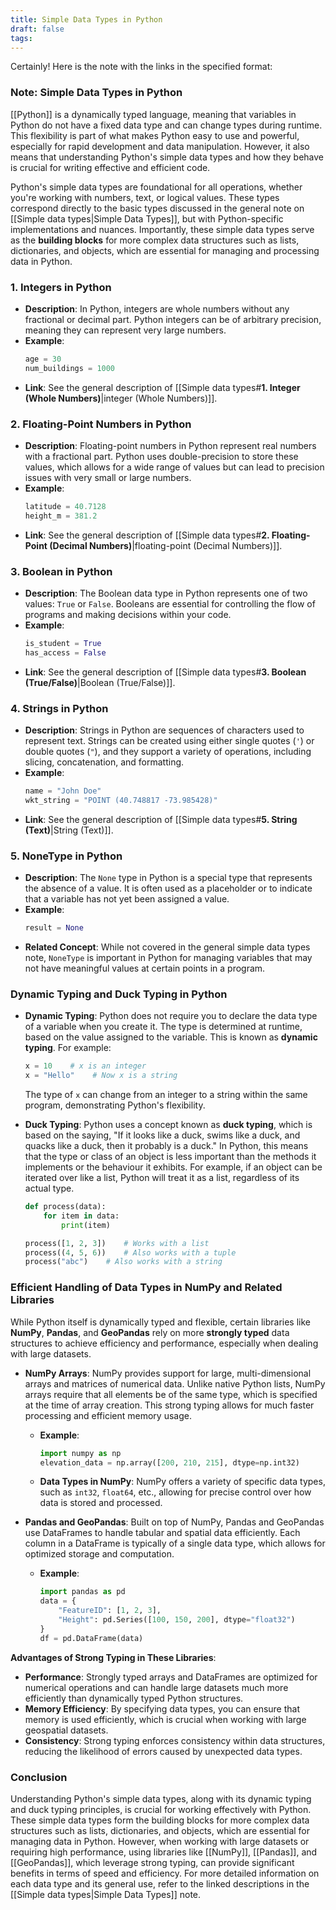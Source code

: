 ```yaml
---
title: Simple Data Types in Python
draft: false
tags:
---
```

Certainly! Here is the note with the links in the specified format:

### **Note: Simple Data Types in Python**

[[Python]] is a dynamically typed language, meaning that variables in Python do not have a fixed data type and can change types during runtime. This flexibility is part of what makes Python easy to use and powerful, especially for rapid development and data manipulation. However, it also means that understanding Python's simple data types and how they behave is crucial for writing effective and efficient code.

Python's simple data types are foundational for all operations, whether you're working with numbers, text, or logical values. These types correspond directly to the basic types discussed in the general note on [[Simple data types|Simple Data Types]], but with Python-specific implementations and nuances. Importantly, these simple data types serve as the **building blocks** for more complex data structures such as lists, dictionaries, and objects, which are essential for managing and processing data in Python.

### **1. Integers in Python**

- **Description**: In Python, integers are whole numbers without any fractional or decimal part. Python integers can be of arbitrary precision, meaning they can represent very large numbers.
- **Example**:
  ```python
  age = 30
  num_buildings = 1000
  ```
- **Link**: See the general description of [[Simple data types#**1. Integer (Whole Numbers)**|integer (Whole Numbers)]].

### **2. Floating-Point Numbers in Python**

- **Description**: Floating-point numbers in Python represent real numbers with a fractional part. Python uses double-precision to store these values, which allows for a wide range of values but can lead to precision issues with very small or large numbers.
- **Example**:
  ```python
  latitude = 40.7128
  height_m = 381.2
  ```
- **Link**: See the general description of [[Simple data types#**2. Floating-Point (Decimal Numbers)**|floating-point (Decimal Numbers)]].

### **3. Boolean in Python**

- **Description**: The Boolean data type in Python represents one of two values: `True` or `False`. Booleans are essential for controlling the flow of programs and making decisions within your code.
- **Example**:
  ```python
  is_student = True
  has_access = False
  ```
- **Link**: See the general description of [[Simple data types#**3. Boolean (True/False)**|Boolean (True/False)]].

### **4. Strings in Python**

- **Description**: Strings in Python are sequences of characters used to represent text. Strings can be created using either single quotes (`'`) or double quotes (`"`), and they support a variety of operations, including slicing, concatenation, and formatting.
- **Example**:
  ```python
  name = "John Doe"
  wkt_string = "POINT (40.748817 -73.985428)"
  ```
- **Link**: See the general description of [[Simple data types#**5. String (Text)**|String (Text)]].

### **5. NoneType in Python**

- **Description**: The `None` type in Python is a special type that represents the absence of a value. It is often used as a placeholder or to indicate that a variable has not yet been assigned a value.
- **Example**:
  ```python
  result = None
  ```
- **Related Concept**: While not covered in the general simple data types note, `NoneType` is important in Python for managing variables that may not have meaningful values at certain points in a program.

### **Dynamic Typing and Duck Typing in Python**

- **Dynamic Typing**: Python does not require you to declare the data type of a variable when you create it. The type is determined at runtime, based on the value assigned to the variable. This is known as **dynamic typing**. For example:
  ```python
  x = 10    # x is an integer
  x = "Hello"    # Now x is a string
  ```
  The type of `x` can change from an integer to a string within the same program, demonstrating Python's flexibility.

- **Duck Typing**: Python uses a concept known as **duck typing**, which is based on the saying, "If it looks like a duck, swims like a duck, and quacks like a duck, then it probably is a duck." In Python, this means that the type or class of an object is less important than the methods it implements or the behaviour it exhibits. For example, if an object can be iterated over like a list, Python will treat it as a list, regardless of its actual type.

  ```python
  def process(data):
      for item in data:
          print(item)
  
  process([1, 2, 3])    # Works with a list
  process((4, 5, 6))    # Also works with a tuple
  process("abc")    # Also works with a string
  ```

### **Efficient Handling of Data Types in NumPy and Related Libraries**

While Python itself is dynamically typed and flexible, certain libraries like **NumPy**, **Pandas**, and **GeoPandas** rely on more **strongly typed** data structures to achieve efficiency and performance, especially when dealing with large datasets. 

- **NumPy Arrays**: NumPy provides support for large, multi-dimensional arrays and matrices of numerical data. Unlike native Python lists, NumPy arrays require that all elements be of the same type, which is specified at the time of array creation. This strong typing allows for much faster processing and efficient memory usage.
  - **Example**:
    ```python
    import numpy as np
    elevation_data = np.array([200, 210, 215], dtype=np.int32)
    ```
  - **Data Types in NumPy**: NumPy offers a variety of specific data types, such as `int32`, `float64`, etc., allowing for precise control over how data is stored and processed.

- **Pandas and GeoPandas**: Built on top of NumPy, Pandas and GeoPandas use DataFrames to handle tabular and spatial data efficiently. Each column in a DataFrame is typically of a single data type, which allows for optimized storage and computation.
  - **Example**:
    ```python
    import pandas as pd
    data = {
        "FeatureID": [1, 2, 3],
        "Height": pd.Series([100, 150, 200], dtype="float32")
    }
    df = pd.DataFrame(data)
    ```

**Advantages of Strong Typing in These Libraries**:
- **Performance**: Strongly typed arrays and DataFrames are optimized for numerical operations and can handle large datasets much more efficiently than dynamically typed Python structures.
- **Memory Efficiency**: By specifying data types, you can ensure that memory is used efficiently, which is crucial when working with large geospatial datasets.
- **Consistency**: Strong typing enforces consistency within data structures, reducing the likelihood of errors caused by unexpected data types.

### **Conclusion**

Understanding Python's simple data types, along with its dynamic typing and duck typing principles, is crucial for working effectively with Python. These simple data types form the building blocks for more complex data structures such as lists, dictionaries, and objects, which are essential for managing data in Python. However, when working with large datasets or requiring high performance, using libraries like [[NumPy]], [[Pandas]], and [[GeoPandas]], which leverage strong typing, can provide significant benefits in terms of speed and efficiency. For more detailed information on each data type and its general use, refer to the linked descriptions in the [[Simple data types|Simple Data Types]] note.